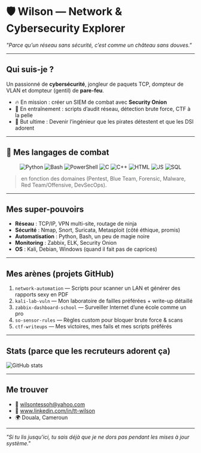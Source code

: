 # 🛡️ Wilson — Network & Cybersecurity Explorer

*"Parce qu’un réseau sans sécurité, c’est comme un château sans douves."*

---

## Qui suis-je ?
Un passionné de **cybersécurité**, jongleur de paquets TCP, dompteur de VLAN et dompteur (gentil) de **pare-feu**.

- 🔥 En mission : créer un SIEM de combat avec **Security Onion**  
- 🧠 En entraînement : scripts d’audit réseau, détection brute force, CTF à la pelle  
- 🎯 But ultime : Devenir l’ingénieur que les pirates détestent et que les DSI adorent

---

## 🧠 Mes langages de combat

<p align="center">
  <img src="https://img.shields.io/badge/Python-%233776AB.svg?style=for-the-badge&logo=python&logoColor=white" alt="Python" />
  <img src="https://img.shields.io/badge/Bash/Shell-%234EAA25.svg?style=for-the-badge&logo=gnu-bash&logoColor=white" alt="Bash" />
  <img src="https://img.shields.io/badge/PowerShell-%235391FE.svg?style=for-the-badge&logo=powershell&logoColor=white" alt="PowerShell" />
  <img src="https://img.shields.io/badge/C-%2300599C.svg?style=for-the-badge&logo=c&logoColor=white" alt="C" />
  <img src="https://img.shields.io/badge/C++-%2300599C.svg?style=for-the-badge&logo=c%2B%2B&logoColor=white" alt="C++" />
  <img src="https://img.shields.io/badge/HTML5-%23E34F26.svg?style=for-the-badge&logo=html5&logoColor=white" alt="HTML" />
  <img src="https://img.shields.io/badge/JavaScript-%23F7DF1E.svg?style=for-the-badge&logo=javascript&logoColor=black" alt="JS" />
  <img src="https://img.shields.io/badge/SQL-%234479A1.svg?style=for-the-badge&logo=mysql&logoColor=white" alt="SQL" />
</p>

>en fonction des domaines (Pentest, Blue Team, Forensic, Malware, Red Team/Offensive, DevSecOps).
---

## Mes super-pouvoirs
- **Réseau** : TCP/IP, VPN multi-site, routage de ninja  
- **Sécurité** : Nmap, Snort, Suricata, Metasploit (côté éthique, promis)  
- **Automatisation** : Python, Bash, un peu de magie noire  
- **Monitoring** : Zabbix, ELK, Security Onion  
- **OS** : Kali, Debian, Windows (quand il fait pas de caprices)

---

## Mes arènes (projets GitHub)
1. `network-automation` — Scripts pour scanner un LAN et générer des rapports sexy en PDF  
2. `kali-lab-vuln` — Mon laboratoire de failles préférées + write-up détaillé  
3. `zabbix-dashboard-school` — Surveiller Internet d’une école comme un pro  
4. `so-sensor-rules` — Règles custom pour bloquer brute force & scans  
5. `ctf-writeups` — Mes victoires, mes fails et mes scripts préférés

---

## Stats (parce que les recruteurs adorent ça)
![GitHub stats](https://github-readme-stats.vercel.app/api?username=ton-username&show_icons=true&theme=radical)

---

## Me trouver
- 📧 wilsontessoh@yahoo.com  
- 💼 www.linkedin.com/in/tt-wilson
- 🌍 Douala, Cameroun

---

*"Si tu lis jusqu’ici, tu sais déjà que je ne dors pas pendant les mises à jour système."*
